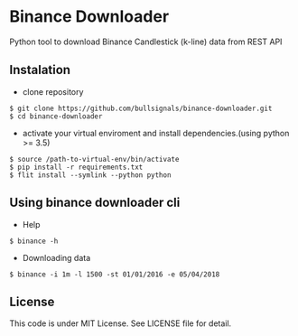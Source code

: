Binance Downloader
==================

Python tool to download Binance Candlestick (k-line) data from REST API


Instalation
-----------
- clone repository
```console
$ git clone https://github.com/bullsignals/binance-downloader.git
$ cd binance-downloader
```
- activate your virtual enviroment and install dependencies.(using python >= 3.5)

```console
$ source /path-to-virtual-env/bin/activate
$ pip install -r requirements.txt
$ flit install --symlink --python python
```
Using binance downloader cli
-----------------------------

- Help
```console
$ binance -h 
```

- Downloading data
```console
$ binance -i 1m -l 1500 -st 01/01/2016 -e 05/04/2018
```

License
-------
This code is under MIT License. See LICENSE file for detail.